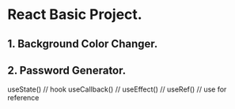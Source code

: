 # React Basic Project.
## 1. Background Color Changer.

## 2. Password Generator.
 useState() // hook
 useCallback() //
 useEffect() // 
 useRef() // use for reference

 